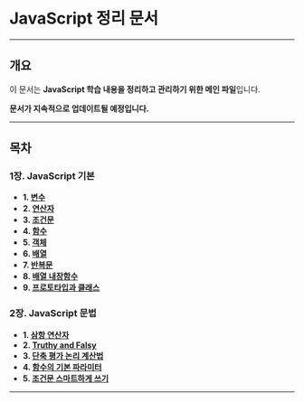 # JavaScript 정리 문서
---

## 개요
이 문서는 **JavaScript 학습 내용을 정리하고 관리하기 위한 메인 파일**입니다.  


**문서가 지속적으로 업데이트될 예정입니다.**  

--- 

## 목차

###  **1장. JavaScript 기본**
- **1. [변수](./JavaScript-Docs/Variables.md)**
- **2. [연산자](./JavaScript-Docs/operator.md)**
- **3. [조건문](./JavaScript-Docs/condi.md)**
- **4. [함수](./JavaScript-Docs/function.md)**
- **5. [객체](./JavaScript-Docs/Objects.md)**
- **6. [배열](./JavaScript-Docs/Array.md)**
- **7. [반복문](./JavaScript-Docs/Loops.md)**
- **8. [배열 내장함수](./JavaScript-Docs/builtin.md)**
- **9. [프로토타입과 클래스](./JavaScript-Docs/prototype.md)**

### **2장. JavaScript 문법**
- **1. [삼항 연산자](./JavaScript-Docs/Ternary.md)**
- **2. [Truthy and Falsy](./JavaScript-Docs/Truthy.md)**
- **3. [단축 평가 논리 계산법](./JavaScript-Docs/short.md)**
- **4. [함수의 기본 파라미터](./JavaScript-Docs/parameters.md)**
- **5. [조건문 스마트하게 쓰기](./JavaScript-Docs/cs.md)**
---

